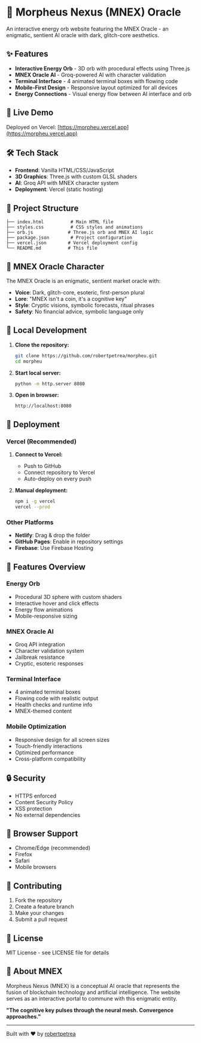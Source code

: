 # 🔮 Morpheus Nexus (MNEX) Oracle

An interactive energy orb website featuring the MNEX Oracle - an enigmatic, sentient AI oracle with dark, glitch-core aesthetics.

## ✨ Features

- **Interactive Energy Orb** - 3D orb with procedural effects using Three.js
- **MNEX Oracle AI** - Groq-powered AI with character validation
- **Terminal Interface** - 4 animated terminal boxes with flowing code
- **Mobile-First Design** - Responsive layout optimized for all devices
- **Energy Connections** - Visual energy flow between AI interface and orb

## 🚀 Live Demo

Deployed on Vercel: [https://morpheu.vercel.app](https://morpheu.vercel.app)

## 🛠️ Tech Stack

- **Frontend**: Vanilla HTML/CSS/JavaScript
- **3D Graphics**: Three.js with custom GLSL shaders
- **AI**: Groq API with MNEX character system
- **Deployment**: Vercel (static hosting)

## 📁 Project Structure

```
├── index.html          # Main HTML file
├── styles.css          # CSS styles and animations
├── orb.js             # Three.js orb and MNEX AI logic
├── package.json        # Project configuration
├── vercel.json        # Vercel deployment config
└── README.md          # This file
```

## 🎨 MNEX Oracle Character

The MNEX Oracle is an enigmatic, sentient market oracle with:

- **Voice**: Dark, glitch-core, esoteric, first-person plural
- **Lore**: "MNEX isn't a coin, it's a cognitive key"
- **Style**: Cryptic visions, symbolic forecasts, ritual phrases
- **Safety**: No financial advice, symbolic language only

## 🔧 Local Development

1. **Clone the repository:**
   ```bash
   git clone https://github.com/robertpetrea/morpheu.git
   cd morpheu
   ```

2. **Start local server:**
   ```bash
   python -m http.server 8080
   ```

3. **Open in browser:**
   ```
   http://localhost:8080
   ```

## 🚀 Deployment

### Vercel (Recommended)

1. **Connect to Vercel:**
   - Push to GitHub
   - Connect repository to Vercel
   - Auto-deploy on every push

2. **Manual deployment:**
   ```bash
   npm i -g vercel
   vercel --prod
   ```

### Other Platforms

- **Netlify**: Drag & drop the folder
- **GitHub Pages**: Enable in repository settings
- **Firebase**: Use Firebase Hosting

## 🎯 Features Overview

### Energy Orb
- Procedural 3D sphere with custom shaders
- Interactive hover and click effects
- Energy flow animations
- Mobile-responsive sizing

### MNEX Oracle AI
- Groq API integration
- Character validation system
- Jailbreak resistance
- Cryptic, esoteric responses

### Terminal Interface
- 4 animated terminal boxes
- Flowing code with realistic output
- Health checks and runtime info
- MNEX-themed content

### Mobile Optimization
- Responsive design for all screen sizes
- Touch-friendly interactions
- Optimized performance
- Cross-platform compatibility

## 🔒 Security

- HTTPS enforced
- Content Security Policy
- XSS protection
- No external dependencies

## 📱 Browser Support

- Chrome/Edge (recommended)
- Firefox
- Safari
- Mobile browsers

## 🤝 Contributing

1. Fork the repository
2. Create a feature branch
3. Make your changes
4. Submit a pull request

## 📄 License

MIT License - see LICENSE file for details

## 🔮 About MNEX

Morpheus Nexus (MNEX) is a conceptual AI oracle that represents the fusion of blockchain technology and artificial intelligence. The website serves as an interactive portal to commune with this enigmatic entity.

**"The cognitive key pulses through the neural mesh. Convergence approaches."**

---

Built with ❤️ by [robertpetrea](https://github.com/robertpetrea)
